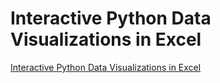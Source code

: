 # Interactive Python Data Visualizations in Excel
[Interactive Python Data Visualizations in Excel](https://www.pyxll.com/blog/plotting-in-excel-with-python-and-matplotlib-3/)
